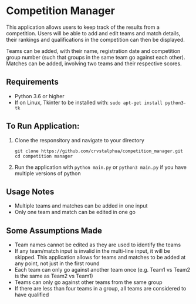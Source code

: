 # Competition Manager

This application allows users to keep track of the results from a competition. Users will be able to add and edit teams and match details, their rankings and qualifications in the competition can then be displayed.

Teams can be added, with their name, registration date and competition group number (such that groups in the same team go against each other). Matches can be added, involving two teams and their respective scores.

## Requirements
- Python 3.6 or higher
- If on Linux, Tkinter to be installed with:  ```sudo apt-get install python3-tk```

## To Run Application:
1. Clone the responsitory and navigate to your directory
    ```
    git clone https://github.com/crvstalphua/competition_manager.git
    cd competition manager
    ```

2. Run the application with ```python main.py``` or ```python3 main.py``` if you have multiple versions of python

## Usage Notes
- Multiple teams and matches can be added in one input
- Only one team and match can be edited in one go

## Some Assumptions Made
- Team names cannot be edited as they are used to identify the teams
- If any team/match input is invalid in the multi-line input, it will be skipped. This application allows for teams and matches to be added at any point, not just in the first round
- Each team can only go against another team once (e.g. Team1 vs Team2 is the same as Team2 vs Team1)
- Teams can only go against other teams from the same group
- If there are less than four teams in a group, all teams are considered to have qualified
